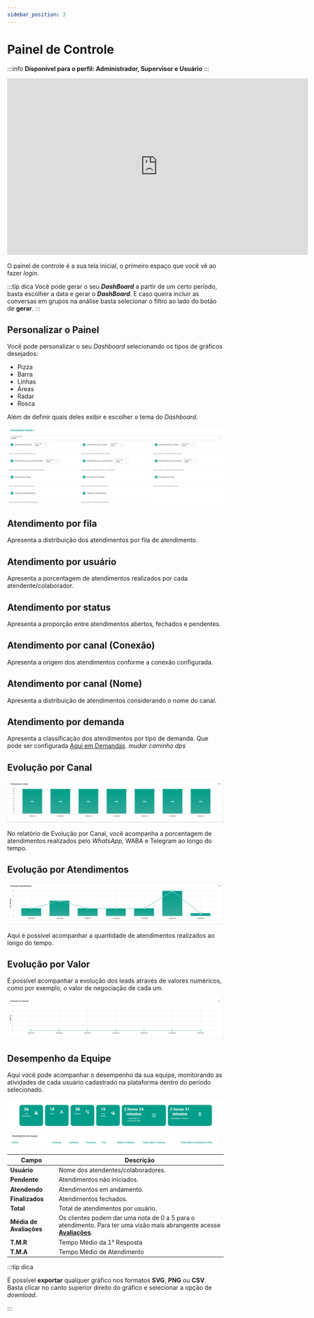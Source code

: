 ```yaml
---
sidebar_position: 3
---
```


# Painel de Controle

:::info 
**Disponível para o perfil: Administrador, Supervisor e Usuário**
:::

<iframe width="700" height="410" src="https://www.youtube.com/embed/Bedlh7HeViE?si=8rIkWE30TbAtajnL" title="YouTube video player" frameborder="0" allow="accelerometer; autoplay; clipboard-write; encrypted-media; gyroscope; picture-in-picture; web-share" referrerpolicy="strict-origin-when-cross-origin" allowfullscreen></iframe>

O painel de controle é a sua tela inicial, o primeiro espaço que você vê ao fazer *login*. 

<!-- *colocar imagem talvez* -->

:::tip dica
Você pode gerar o seu ***DashBoard*** a partir de um certo período, basta escolher a data e gerar o ***DashBoard***. E caso queira incluir as conversas em grupos na análise basta selecionar o filtro ao lado do botão de **gerar**.
:::

## Personalizar o Painel

Você pode personalizar o seu *Dashboard* selecionando os tipos de gráficos desejados:

- Pizza
- Barra
- Linhas
- Áreas
- Radar
- Rosca 

Além de definir quais deles exibir e escolher o tema do *Dashboard*.

![Imagem Painel](assets/personalizarP.png)

## Atendimento por fila

Apresenta a distribuição dos atendimentos por fila de atendimento.

## Atendimento por usuário

Apresenta a porcentagem de atendimentos realizados por cada atendente/colaborador.

## Atendimento por status

Apresenta a proporção entre atendimentos abertos, fechados e pendentes.

## Atendimento por canal (Conexão)

Apresenta a origem dos atendimentos conforme a conexão configurada.

## Atendimento por canal (Nome)

Apresenta a distribuição de atendimentos considerando o nome do canal.

## Atendimento por demanda

Apresenta a classificação dos atendimentos por tipo de demanda. Que pode ser configurada [Aqui em Demandas](intro.md). *mudar caminho dps*

## Evolução por Canal

![Imagem Canal](assets/canal.png)

No relatório de Evolução por Canal, você acompanha a porcentagem de atendimentos realizados pelo *WhatsApp*, WABA e Telegram ao longo do tempo.

## Evolução por Atendimentos

![Imagem Atendimento](assets/atendimento.png)

Aqui é possível acompanhar a quantidade de atendimentos realizados ao longo do tempo.

##  Evolução por Valor

É possível acompanhar a evolução dos leads através de valores numéricos, como por exemplo, o valor de negociação de cada um.

![Valores](assets/valores.png)

##  Desempenho da Equipe

Aqui você pode acompanhar o desempenho da sua equipe, monitorando as atividades de cada usuário cadastrado na plataforma dentro do período selecionado.

![alt text](assets/image.png)

| Campo              | Descrição                                                                     |
|--------------------|-------------------------------------------------------------------------------|
| **Usuário**            | Nome dos atendentes/colaboradores.                                        |
| **Pendente**           | Atendimentos não iniciados.                                               |
| **Atendendo**          | Atendimentos em andamento.                                                |
| **Finalizados**        | Atendimentos fechados.                                                    |
| **Total**              | Total de atendimentos por usuário.                                        |
| **Média de Avaliações**| Os clientes podem dar uma nota de 0 a 5 para o atendimento. Para ter uma visão mais abrangente acesse [**Avaliações**](canal.md). |
| **T.M.R**             | Tempo Médio da 1° Resposta                                                |
| **T.M.A**              | Tempo Médio de Atendimento                                                |

:::tip dica

É possível **exportar** qualquer gráfico nos formatos **SVG**, **PNG** ou **CSV**. Basta clicar no canto superior direito do gráfico e selecionar a opção de *download*.

:::